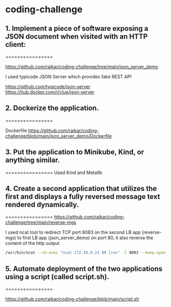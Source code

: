 # coding-challenge



## 1. Implement a piece of software exposing a JSON document when visited with an HTTP client:
================

https://github.com/raikar/coding-challenge/tree/main/json_server_demo

I used typicode JSON Server which provides fake REST API

https://github.com/typicode/json-server
https://hub.docker.com/r/clue/json-server




## 2. Dockerize the application.
================

Dockerfile
https://github.com/raikar/coding-challenge/blob/main/json_server_demo/Dockerfile




## 3. Put the application to Minikube, Kind, or anything similar.
================
Used Kind and Metallb



## 4. Create a second application that utilizes the first and displays a fully reversed message text rendered dynamically.
================
https://github.com/raikar/coding-challenge/tree/main/reverse-mgs

I used ncat tool to redirect TCP port 8083 on the second LB app (reverse-mgs) to first LB app (json_server_demo) on port 80, it also reverse the content of the http output

```bash
/usr/bin/ncat --sh-exec "ncat 172.18.0.21 80 |rev" -l 8083 --keep-open
```



## 5. Automate deployment of the two applications using a script (called script.sh).
================

https://github.com/raikar/coding-challenge/blob/main/script.sh
